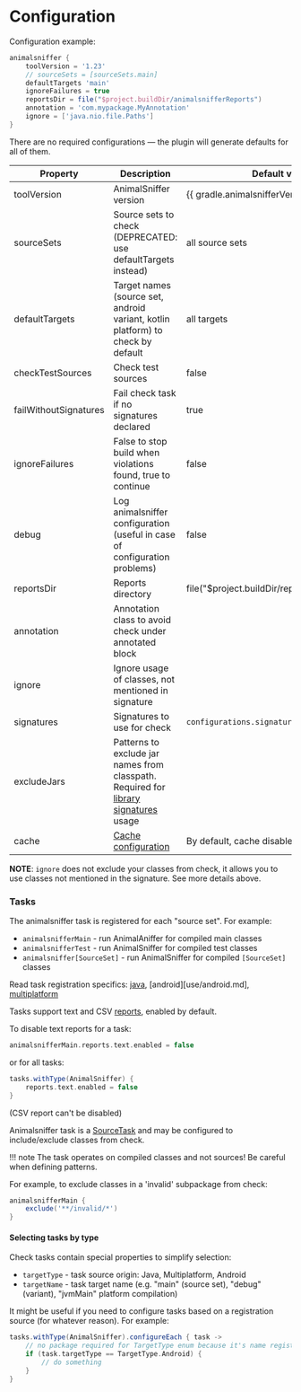 # Configuration

Configuration example:

```groovy
animalsniffer {
    toolVersion = '1.23'
    // sourceSets = [sourceSets.main]
    defaultTargets 'main'
    ignoreFailures = true
    reportsDir = file("$project.buildDir/animalsnifferReports")
    annotation = 'com.mypackage.MyAnnotation'
    ignore = ['java.nio.file.Paths']
}
```

There are no required configurations — the plugin will generate defaults for all of them.

| Property              | Description                                                                                                 | Default value                                   |
|-----------------------|-------------------------------------------------------------------------------------------------------------|-------------------------------------------------|
| toolVersion           | AnimalSniffer version                                                                                       | {{ gradle.animalsnifferVersion }}               |
| sourceSets            | Source sets to check (DEPRECATED: use defaultTargets instead)                                               | all source sets                                 |
| defaultTargets        | Target names (source set, android variant, kotlin platform) to check by default                             | all targets                                     |
| checkTestSources      | Check test sources                                                                                          | false                                           |
| failWithoutSignatures | Fail check task if no signatures declared                                                                   | true                                            |
| ignoreFailures        | False to stop build when violations found, true to continue                                                 | false                                           |
| debug                 | Log animalsniffer configuration (useful in case of configuration problems)                                  | false                                           |
| reportsDir            | Reports directory                                                                                           | file("$project.buildDir/reports/animalsniffer") |
| annotation            | Annotation class to avoid check under annotated block                                                       |                                                 |
| ignore                | Ignore usage of classes, not mentioned in signature                                                         |                                                 |
| signatures            | Signatures to use for check                                                                                 | `configurations.signature`                      |
| excludeJars           | Patterns to exclude jar names from classpath. Required for [library signatures](signature/library.md) usage |                                                 |
| cache                 | [Cache configuration](performance.md)                                                                       | By default, cache disabled                      |

**NOTE**: `ignore` does not exclude your classes from check, it allows you to use classes not mentioned in the
signature.
See more details above.

### Tasks

The animalsniffer task is registered for each "source set". For example:

* `animalsnifferMain` - run AnimalAniffer for compiled main classes
* `animalsnifferTest` - run AnimalSniffer for compiled test classes
* `animalsniffer[SourceSet]` - run AnimalSniffer for compiled `[SourceSet]` classes

Read task registration specifics: [java](use/java.md), [android][use/android.md], [multiplatform](use/multiplatform.md)

Tasks support text and CSV [reports](report.md), enabled by default.

To disable text reports for a task:

```groovy
animalsnifferMain.reports.text.enabled = false
```

or for all tasks:

```groovy
tasks.withType(AnimalSniffer) {
    reports.text.enabled = false
}
```

(CSV report can't be disabled)

Animalsniffer task is a [SourceTask](https://docs.gradle.org/current/dsl/org.gradle.api.tasks.SourceTask.html) and may
be configured
to include/exclude classes from check.

!!! note 
    The task operates on compiled classes and not sources! Be careful when defining patterns.

For example, to exclude classes in a 'invalid' subpackage from check:

```groovy
animalsnifferMain {
    exclude('**/invalid/*')
}
```

#### Selecting tasks by type

Check tasks contain special properties to simplify selection:

* `targetType` - task source origin: Java, Multiplatform, Android
* `targetName` - task target name (e.g. "main" (source set), "debug" (variant), "jvmMain" platform compilation)

It might be useful if you need to configure tasks based on a registration source (for whatever reason).
For example:

```groovy
tasks.withType(AnimalSniffer).configureEach { task ->
    // no package required for TargetType enum because it's name registered as shortcut
    if (task.targetType == TargetType.Android) {
        // do something
    }
}
```